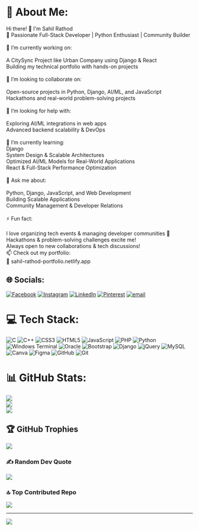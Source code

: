 # 💫 About Me:
Hi there! 👋 I'm Sahil Rathod<br>🚀 Passionate Full-Stack Developer | Python Enthusiast | Community Builder<br><br>🔭 I’m currently working on:<br><br>A CitySync Project like Urban Company using Django & React<br>Building my technical portfolio with hands-on projects<br><br>👯 I’m looking to collaborate on:<br><br>Open-source projects in Python, Django, AI/ML, and JavaScript<br>Hackathons and real-world problem-solving projects<br><br>🤝 I’m looking for help with:<br><br>Exploring AI/ML integrations in web apps<br>Advanced backend scalability & DevOps<br><br>🌱 I’m currently learning:<br>Django<br>System Design & Scalable Architectures<br>Optimized AI/ML Models for Real-World Applications<br>React & Full-Stack Performance Optimization<br><br>💬 Ask me about:<br><br>Python, Django, JavaScript, and Web Development<br>Building Scalable Applications<br>Community Management & Developer Relations<br><br>⚡ Fun fact:<br><br>I love organizing tech events & managing developer communities 🚀<br>Hackathons & problem-solving challenges excite me!<br>Always open to new collaborations & tech discussions!<br>📫 Check out my portfolio:<br>🔗 sahil-rathod-portfolio.netlify.app


## 🌐 Socials:
[![Facebook](https://img.shields.io/badge/Facebook-%231877F2.svg?logo=Facebook&logoColor=white)](https://facebook.com/https://www.facebook.com/share/1E42z44Gsd/) [![Instagram](https://img.shields.io/badge/Instagram-%23E4405F.svg?logo=Instagram&logoColor=white)](https://instagram.com/https://www.instagram.com/itz_rathod._.07/) [![LinkedIn](https://img.shields.io/badge/LinkedIn-%230077B5.svg?logo=linkedin&logoColor=white)](https://linkedin.com/in/https://www.linkedin.com/in/sahilrathod-code) [![Pinterest](https://img.shields.io/badge/Pinterest-%23E60023.svg?logo=Pinterest&logoColor=white)](https://pinterest.com/https://in.pinterest.com/sahilrathodcode/) [![email](https://img.shields.io/badge/Email-D14836?logo=gmail&logoColor=white)](mailto:sahilrathod.code@gmail.com) 

# 💻 Tech Stack:
![C](https://img.shields.io/badge/c-%2300599C.svg?style=for-the-badge&logo=c&logoColor=white) ![C++](https://img.shields.io/badge/c++-%2300599C.svg?style=for-the-badge&logo=c%2B%2B&logoColor=white) ![CSS3](https://img.shields.io/badge/css3-%231572B6.svg?style=for-the-badge&logo=css3&logoColor=white) ![HTML5](https://img.shields.io/badge/html5-%23E34F26.svg?style=for-the-badge&logo=html5&logoColor=white) ![JavaScript](https://img.shields.io/badge/javascript-%23323330.svg?style=for-the-badge&logo=javascript&logoColor=%23F7DF1E) ![PHP](https://img.shields.io/badge/php-%23777BB4.svg?style=for-the-badge&logo=php&logoColor=white) ![Python](https://img.shields.io/badge/python-3670A0?style=for-the-badge&logo=python&logoColor=ffdd54) ![Windows Terminal](https://img.shields.io/badge/Windows%20Terminal-%234D4D4D.svg?style=for-the-badge&logo=windows-terminal&logoColor=white) ![Oracle](https://img.shields.io/badge/Oracle-F80000?style=for-the-badge&logo=oracle&logoColor=white) ![Bootstrap](https://img.shields.io/badge/bootstrap-%238511FA.svg?style=for-the-badge&logo=bootstrap&logoColor=white) ![Django](https://img.shields.io/badge/django-%23092E20.svg?style=for-the-badge&logo=django&logoColor=white) ![jQuery](https://img.shields.io/badge/jquery-%230769AD.svg?style=for-the-badge&logo=jquery&logoColor=white) ![MySQL](https://img.shields.io/badge/mysql-4479A1.svg?style=for-the-badge&logo=mysql&logoColor=white) ![Canva](https://img.shields.io/badge/Canva-%2300C4CC.svg?style=for-the-badge&logo=Canva&logoColor=white) ![Figma](https://img.shields.io/badge/figma-%23F24E1E.svg?style=for-the-badge&logo=figma&logoColor=white) ![GitHub](https://img.shields.io/badge/github-%23121011.svg?style=for-the-badge&logo=github&logoColor=white) ![Git](https://img.shields.io/badge/git-%23F05033.svg?style=for-the-badge&logo=git&logoColor=white)
# 📊 GitHub Stats:
![](https://github-readme-stats.vercel.app/api?username=code-hunter07&theme=dark&hide_border=false&include_all_commits=false&count_private=false)<br/>
![](https://github-readme-streak-stats.herokuapp.com/?user=code-hunter07&theme=dark&hide_border=false)<br/>
![](https://github-readme-stats.vercel.app/api/top-langs/?username=code-hunter07&theme=dark&hide_border=false&include_all_commits=false&count_private=false&layout=compact)

## 🏆 GitHub Trophies
![](https://github-profile-trophy.vercel.app/?username=code-hunter07&theme=radical&no-frame=false&no-bg=true&margin-w=4)

### ✍️ Random Dev Quote
![](https://quotes-github-readme.vercel.app/api?type=horizontal&theme=radical)

### 🔝 Top Contributed Repo
![](https://github-contributor-stats.vercel.app/api?username=code-hunter07&limit=5&theme=dark&combine_all_yearly_contributions=true)

---
[![](https://visitcount.itsvg.in/api?id=code-hunter07&icon=2&color=1)](https://visitcount.itsvg.in)

<!-- Proudly created with GPRM ( https://gprm.itsvg.in ) -->
